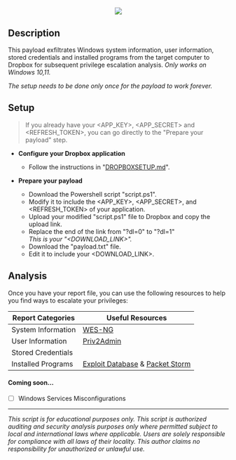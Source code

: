 <h1 align="center">
  <a href="https://git.io/typing-svg">
    <img src="https://readme-typing-svg.herokuapp.com/?lines=Windows+Privilege+Excalibur+🪟🗡️">
  </a>
</h1>

## Description

This payload exfiltrates Windows system information, user information, stored credentials and installed programs from the target computer to Dropbox for subsequent privilege escalation analysis. *Only works on Windows 10,11.*

*The setup needs to be done only once for the payload to work forever.*

## Setup

> If you already have your <APP_KEY>, <APP_SECRET> and <REFRESH_TOKEN>, you can go directly to the "Prepare your payload" step.

- **Configure your Dropbox application** 
 
    - Follow the instructions in "[DROPBOXSETUP.md](https://github.com/hak5/usbrubberducky-payloads/blob/master/payloads/library/exfiltration/Windows-Privilege-Excalibur/DROPBOXSETUP.md)".

- **Prepare your payload**

    - Download the Powershell script "script.ps1".
    - Modify it to include the <APP_KEY>, <APP_SECRET>, and <REFRESH_TOKEN> of your application.
    - Upload your modified "script.ps1" file to Dropbox and copy the upload link.
    - Replace the end of the link from "?dl=0" to "?dl=1"  
    *This is your "<DOWNLOAD_LINK>".*
    - Download the "payload.txt" file.
    - Edit it to include your <DOWNLOAD_LINK>.

## Analysis

Once you have your report file, you can use the following resources to help you find ways to escalate your privileges:

| Report Categories | Useful Resources |
| --- | --- |
| System Information | [WES-NG](https://github.com/bitsadmin/wesng)  |
| User Information | [Priv2Admin](https://github.com/gtworek/Priv2Admin) |
| Stored Credentials | |
| Installed Programs | [Exploit Database](https://www.exploit-db.com) & [Packet Storm](https://packetstormsecurity.com) |

#### Coming soon...

- [ ] Windows Services Misconfigurations

---

*This script is for educational purposes only. This script is authorized auditing and security analysis purposes only where permitted subject to local and international laws where applicable. Users are solely responsible for compliance with all laws of their locality. This author claims no responsibility for unauthorized or unlawful use.*
